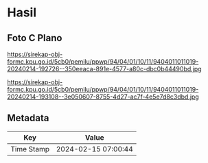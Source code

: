 # Hasil

## Foto C Plano

https://sirekap-obj-formc.kpu.go.id/5cb0/pemilu/ppwp/94/04/01/10/11/9404011011019-20240214-192726--350eeaca-891e-4577-a80c-dbc0b44490bd.jpg

https://sirekap-obj-formc.kpu.go.id/5cb0/pemilu/ppwp/94/04/01/10/11/9404011011019-20240214-193108--3e050607-8755-4d27-ac7f-4e5e7d8c3dbd.jpg


## Metadata

| Key        | Value               |
| ---------- | ------------------- |
| Time Stamp | 2024-02-15 07:00:44 |



